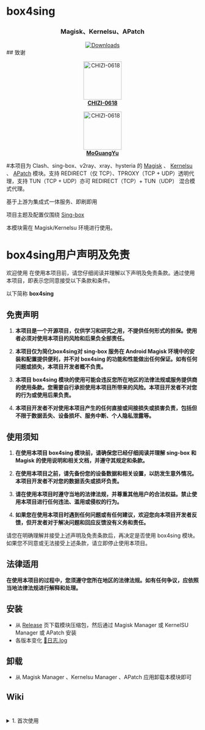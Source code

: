 # box4sing


<h3 align="center">Magisk、Kernelsu、APatch</h3>

<div align="center">
    <a href="https://github.com/82199691/box4sing/releases">
        <img alt="Downloads" src="https://img.shields.io/github/downloads/MoGuangYu/Surfing/v6.8.15/total?label=Download@v6.8.15&labelColor=00b56a&logo=git&logoColor=white">
    </a>
</div>
## 致谢

<a href="https://github.com/CHIZI-0618">

  <p align="center">
    <img src="https://github.com/CHIZI-0618.png" width="100" height="100" alt="CHIZI-0618">
    <br>
    <strong>CHIZI-0618</strong>
  </p>

</a><a href="https://github.com/MoGuangYu">

  <p align="center">
    <img src="https://github.com/MoGuangYu.png" width="100" height="100" alt="CHIZI-0618">
    <br>
    <strong>MoGuangYu</strong>
  </p>

</a>

#本项目为 Clash、sing-box、v2ray、xray、hysteria 的 [Magisk](https://github.com/topjohnwu/Magisk) 、 [Kernelsu](https://github.com/tiann/KernelSU) 、 [APatch](https://github.com/bmax121/APatch) 模块。支持 REDIRECT（仅 TCP）、TPROXY（TCP + UDP）透明代理，支持 TUN（TCP + UDP）亦可 REDIRECT（TCP）+ TUN（UDP） 混合模式代理。

  基于上游为集成式一体服务、即刷即用   

  项目主题及配置仅围绕 [Sing-box](https://github.com/PuerNya/sing-box)  

  本模块需在 Magisk/Kernelsu 环境进行使用。

# box4sing用户声明及免责

欢迎使用 在使用本项目前，请您仔细阅读并理解以下声明及免责条款。通过使用本项目，即表示您同意接受以下条款和条件。

以下简称 **box4sing**

## 免责声明

1. **本项目是一个开源项目，仅供学习和研究之用，不提供任何形式的担保。使用者必须对使用本项目的风险和后果负全部责任。**

2. **本项目仅为简化box4sing对 sing-box 服务在 Android Magisk 环境中的安装和配置提供便利，并不对 box4sing 的功能和性能做出任何保证。如有任何问题或损失，本项目开发者概不负责。**

3. **本项目 box4sing 模块的使用可能会违反您所在地区的法律法规或服务提供商的使用条款。您需要自行承担使用本项目所带来的风险。本项目开发者不对您的行为或使用后果负责。**

4. **本项目开发者不对使用本项目产生的任何直接或间接损失或损害负责，包括但不限于数据丢失、设备损坏、服务中断、个人隐私泄露等。**

## 使用须知

1. **在使用本项目 box4sing 模块前，请确保您已经仔细阅读并理解 sing-box 和 Magisk 的使用说明和相关文档，并遵守其规定和条款。**

2. **在使用本项目之前，请先备份您的设备数据和相关设置，以防发生意外情况。本项目开发者不对您的数据丢失或损坏负责。**

3. **请在使用本项目时遵守当地的法律法规，并尊重其他用户的合法权益。禁止使用本项目进行任何违法、滥用或侵权的行为。**

4. **如果您在使用本项目时遇到任何问题或有任何建议，欢迎您向本项目开发者反馈，但开发者对于解决问题和回应反馈没有义务和责任。**

请您在明确理解并接受上述声明及免责条款后，再决定是否使用 box4sing 模块。如果您不同意或无法接受上述条款，请立即停止使用本项目。

## 法律适用

**在使用本项目的过程中，您须遵守您所在地区的法律法规。如有任何争议，应依照当地法律法规进行解释和处理。**

## 安装

- 从 [Release](https://github.com/82199691/box4sing/releases) 页下载模块压缩包，然后通过 Magisk Manager 或 KernelSU Manager 或 APatch 安装
- 各版本变化 [📲日志.log](changelog.md)

## 卸载

 - 从 Magisk Manager 、Kernelsu Manager 、APatch 应用卸载本模块即可 

## Wiki

#

<details>
<summary>1. 首次使用</summary>

- 安装模块后无需重启设备，可使用`Toolbox`整合并刷新客户端的更新状态
- 于`config.json`添加订阅地址，重载一下配置
- 可能因网络原因不会自动下载完全部规则，请手动 更新/下载 规则文件
  - 如上述失败，并确保你的网络环境正常
- Web App：[Download](https://github.com/MoGuangYu/Surfing/raw/main/folder/Web_v5.5_release.apk) | [查看源码](./folder/main.lua)
  - 仅为图形辅助工具，用于便携浏览及管理后台路由数据，并无其它多余用途

> 模块已内置 Gui 可通过浏览器本地访问使用，亦或者使用 App 在线访问使用，两者本质上并无差异

#

<details>
<summary>2. 控制运行</summary>
​	可通过Magisk开关进行 关闭/开启 控制运行服务实时生效

#

<details>
<summary>3. 配置&&规则集</summary>

​	配置教程参阅

> ​	sing-box-puer [Wiki](https://puer-sing-box.pages.dev/zh/)  
>
> ​	sing-box [Wiki](https://sing-box.sagernet.org/zh) 

​	SingBox 规则

​		用于路由规则匹配，实现精准分流，更新会一直指向最新版本，因此每个月只需更新一次文件即可

​		SingBox 的规则集有二进制和源文件的两种，.srs 是二进制文件，文件小，推荐使用

> 推荐两个 GitHub 的两个规则集
>
> MetaCubeX 维护的规则集：[点击访问](https://github.com/MetaCubeX/meta-rules-dat/tree/sing/)
>
> SingBox 官方维护的规则集：[点击访问](https://github.com/SagerNet/sing-geosite/tree/rule-set)

#

<details>
<summary>4. 后续更新</summary>
​	如果你全部使用默认配置，更新将是无感

​	支持在客户端中在线更新模块，更新后无须重启，模块开关控制 启用/关闭 ~~会临时失效，仍需重启~~ 建议使用 Toolbox 更新

​	更新时 sing-box config.json 配置文件会备份至	`/data/adb/box4sing/sing-box/config.json.bak`


- 更新时会备份旧文件用户配置至	`/data/adb/box4sing/scripts/box.config.bak`

> Ps：主要跟随上游更新，及下发一些配置

#

<details>
<summary>5. 使用问题</summary>

一、代理特定应用程序(黑白名单)
- 代理所有应用程序，除了某些特定的应用外，那么请打开 `/data/adb/box4sing/scripts/box.config` 文件，修改 `proxy_mode` 的值为 `blacklist`（默认值），在 `user_packages_list` 数组中添加元素，数组元素格式为`id标识:应用包名`，元素之间用空格隔开。即可**不代理**相应安卓用户应用。例如 `user_packages_list=("id标识:应用包名" "id标识:应用包名")`

- 只代理特定的应用程序，那么请打开 `/data/adb/box4sing/scripts/box.config` 文件，修改 `proxy_mode` 的值为 `whitelist`，在 `user_packages_list` 数组中添加元素，数组元素格式为`id标识:应用包名`，元素之间用空格隔开。即可**仅代理**相应安卓用户应用。例如 `user_packages_list=("id标识:应用包名" "id标识:应用包名")`

安卓用户组id标识：

| 标准用户 | ID  |
| -------- | --- |
| 机主     |  0  |
| 手机分身 |  10  |
| 应用多开 | 999 |

> 通常你可以在`/data/user/`找到本机所有用户组id及应用包名，使用黑白名单请勿使用fake-ip模式

二、Tun模式
- 默认开启

> WiFi下推荐开启，如非特殊需要可不开启，使用该模式前请勿使用黑白名单

三、路由规则
- 为大陆饶行
- 规则由本人亲自维护的，基本能满足大多数使用需求

> 如非特别严格的要求，黑白名单意义不大，使用模块自带配置即可

四、面板管理
- Magisk字体模块

> 会影响页面字体正常显示

五、局域网共享
- 开启热点让其它设备连接即可

> 其它设备若访问控制台后端，只需 (http://当前WiFi网关:9999/ui)
>
> </details>

---

<a href="./LICENSE">
    <img alt="License" src="https://img.shields.io/github/license/MoGuangYu/Surfing.svg">
</a>





<div align="center">
  <a href="https://github.com/MoGuangYu/Surfing"><strong>Surfing</strong></a>
</div>
<div align="center">
  <a href="https://github.com/PuerNya/sing-box"><strong>Sing-box-PuerNya</strong></a>
</div><div align="center">
  <a href="https://github.com/MetaCubeX"><strong>MetaCubeX</strong></a>
</div>
<div align="center">
  <a href="https://github.com/Loyalsoldier"><strong>Loyalsoldier</strong></a>
</div>
<div align="center">
  <p> > 感谢为本项目的实现提供了宝贵的基础 < </p>
</div>









